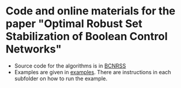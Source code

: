 # Code and online materials for the paper "Optimal Robust Set Stabilization of Boolean Control Networks"

- Source code for the algorithms is in [BCNRSS](./src/BCNRSS/)
- Examples are given in [examples](./examples/). There are instructions in each subfolder on how to run the example.

